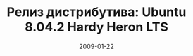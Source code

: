 ---
layout: post
title:  "Релиз дистрибутива: Ubuntu 8.04.2 Hardy Heron LTS"
date:   2009-01-22   
---